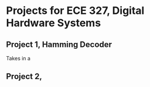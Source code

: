 # Projects for ECE 327, Digital Hardware Systems

## Project 1, Hamming Decoder
Takes in a 

## Project 2, 
